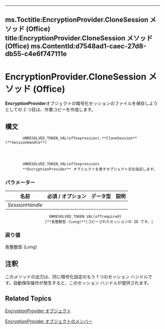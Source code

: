 

---
ms.Toctitle:EncryptionProvider.CloneSession メソッド (Office)
title:EncryptionProvider.CloneSession メソッド (Office)
ms.ContentId:d7548ad1-caec-27d8-db55-c4e6f747111e
---
# EncryptionProvider.CloneSession メソッド (Office)




**EncryptionProvider**オブジェクトの暗号化セッションのファイルを保存しようとしての 2 つ目は、作業コピーを作成します。

## 構文

            UNRESOLVED_TOKEN_VAL(offexpression).**CloneSession**(**SessionHandle**)




            UNRESOLVED_TOKEN_VAL(offexpression)
            **EncryptionProvider** オブジェクトを表すオブジェクト式を指定します。

### パラメーター

|**名前**|**必須 / オプション**|**データ型**|**説明**|
|---|---|---|---|
|*SessionHandle*|
                        UNRESOLVED_TOKEN_VAL(offrequired)
                      |**長整数型 (Long)**|コピーされたセッションの ID です。|



### 戻り値
長整数型 (Long)





## 注釈
このメソッドの出力は、同じ暗号化設定のもう 1 つのセッション ハンドルです。自動保存操作が発生すると、このセッション ハンドルが提供されます。



## Related Topics

[EncryptionProvider オブジェクト](9f5cc550-6bcb-2748-14a7-696cf8ef021b.md)

[EncryptionProvider オブジェクトのメンバー](48bed5b8-b284-4b52-4143-153ae1c751a4.md)




